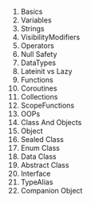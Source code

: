 1. Basics
2. Variables
3. Strings
4. VisibilityModifiers
5. Operators
6. Null Safety
7. DataTypes
8. Lateinit vs Lazy
9. Functions
10. Coroutines
11. Collections
12. ScopeFunctions
13. OOPs
14. Class And Objects
15. Object
16. Sealed Class
17. Enum Class
18. Data Class
19. Abstract Class
20. Interface
21. TypeAlias
22. Companion Object